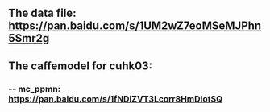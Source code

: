 ## The data file: https://pan.baidu.com/s/1UM2wZ7eoMSeMJPhn5Smr2g

## The caffemodel for cuhk03:

### -- mc_ppmn: https://pan.baidu.com/s/1fNDiZVT3Lcorr8HmDIotSQ
